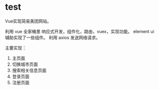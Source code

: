 # test

Vue实现简易美团网站。

利用 vue 全家桶里 响应式开发，组件化，路由，vuex，实现功能。
element ui 辅助实现了一些组件。
利用 axios 发送网络请求。

主要实现：

1. 主页面
2. 切换城市页面
3. 搜索相关信息页面
4. 登录页面
5. 注册页面

  
